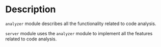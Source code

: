 # Description

`analyzer` module describes all the functionality related to code analysis.

`server` module uses the `analyzer` module to implement all the features related to code
analysis.
